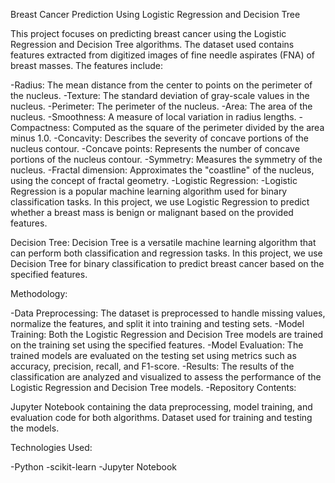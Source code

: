 Breast Cancer Prediction Using Logistic Regression and Decision Tree

This project focuses on predicting breast cancer using the Logistic Regression and Decision Tree algorithms. The dataset used contains features extracted from digitized images of fine needle aspirates (FNA) of breast masses. The features include:

-Radius: The mean distance from the center to points on the perimeter of the nucleus.
-Texture: The standard deviation of gray-scale values in the nucleus.
-Perimeter: The perimeter of the nucleus.
-Area: The area of the nucleus.
-Smoothness: A measure of local variation in radius lengths.
-Compactness: Computed as the square of the perimeter divided by the area minus 1.0.
-Concavity: Describes the severity of concave portions of the nucleus contour.
-Concave points: Represents the number of concave portions of the nucleus contour.
-Symmetry: Measures the symmetry of the nucleus.
-Fractal dimension: Approximates the "coastline" of the nucleus, using the concept of fractal geometry.
-Logistic Regression:
-Logistic Regression is a popular machine learning algorithm used for binary classification tasks. In this project, we use Logistic Regression to predict whether a breast mass is benign or malignant based on the provided features.

Decision Tree:
Decision Tree is a versatile machine learning algorithm that can perform both classification and regression tasks. In this project, we use Decision Tree for binary classification to predict breast cancer based on the specified features.

Methodology:

-Data Preprocessing: The dataset is preprocessed to handle missing values, normalize the features, and split it into training and testing sets.
-Model Training: Both the Logistic Regression and Decision Tree models are trained on the training set using the specified features.
-Model Evaluation: The trained models are evaluated on the testing set using metrics such as accuracy, precision, recall, and F1-score.
-Results: The results of the classification are analyzed and visualized to assess the performance of the Logistic Regression and Decision Tree models.
-Repository Contents:

Jupyter Notebook containing the data preprocessing, model training, and evaluation code for both algorithms.
Dataset used for training and testing the models.


Technologies Used:

-Python
-scikit-learn
-Jupyter Notebook
